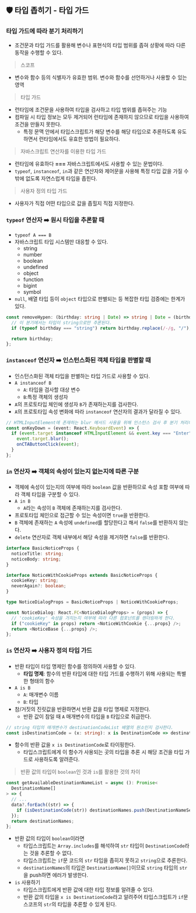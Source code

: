 ## 🛡️ 타입 좁히기 - 타입 가드

### 타입 가드에 따라 분기 처리하기

- 조건문과 타입 가드를 활용해 변수나 표현식의 타입 범위를 좁혀 상황에 따라 다른 동작을 수행할 수 있다.

> 스코프

- 변수와 함수 등의 식별자가 유효한 범위. 변수와 함수를 선언하거나 사용할 수 있는 영역

> 타입 가드

- 런타임에 조건문을 사용하여 타입을 검사하고 타입 범위를 좁혀주는 기능
- 컴파일 시 타입 정보는 모두 제거되어 런타임에 존재하지 않으므로 타입을 사용하여 조건을 만들지 못한다.
  - 특정 문맥 안에서 타입스크립트가 해당 변수를 해당 타입으로 추론하도록 유도하면서 런타임에서도 유효한 방법이 필요하다.

> 자바스크립트 연산자를 이용한 타입 가드

- 런타임에 유효하다 **===** 자바스크립트에서도 사용할 수 있는 문법이다.
- `typeof`, `instanceof`, `in`과 같은 연산자와 제어문을 사용해 특정 타입 값을 가질 수밖에 없도록 자연스럽게 타입을 좁힌다.

> 사용자 정의 타입 가드

- 사용자가 직접 어떤 타입으로 값을 좁힐지 직접 지정한다.

### `typeof` 연산자 ➡️ 원시 타입을 추론할 때

- `typeof A === B`
- 자바스크립트 타입 시스템만 대응할 수 있다.
  - string
  - number
  - boolean
  - undefined
  - object
  - function
  - bigint
  - symbol
- `null`, 배열 타입 등이 `object` 타입으로 판별되는 등 복잡한 타입 검증에는 한계가 있다.

```ts
const removeHypen: (birthday: string | Date) => string | Date = (birthday) => {
  // 이 분기에서는 타입이 string으로만 추론된다.
  if (typeof birthday === "string") return birthday.replace(/-/g, "/");

  return birthday;
};
```

### `instanceof` 연산자 ➡️ 인스턴스화된 객체 타입을 판별할 때

- 인스턴스화된 객체 타입을 판별하는 타입 가드로 사용할 수 있다.
- `A instanceof B`
  - `A`: 타입을 검사할 대상 변수
  - `B`:특정 객체의 생성자
- `A`의 프로토타입 체인에 생성자 `B`가 존재하는지를 검사한다.
- `A`의 프로토타입 속성 변화에 따라 `instanceof` 연산자의 결과가 달라질 수 있다.

```ts
// HTMLInputElement에 존재하는 blur 메서드 사용을 위해 인스턴스 검사 후 분기 처리하는 로직
const onKeyDown = (event: React.KeyboardEvent) => {
  if (event.target instanceof HTMLInputElement && event.key === "Enter") {
    event.target.blur();
    onCTAButtonClick(event);
  }
};
```

### `in` 연산자 ➡️ 객체의 속성이 있는지 없는지에 따른 구분

- 객체에 속성이 있는지의 여부에 따라 `boolean` 값을 반환하므로 속성 포함 여부에 따라 객체 타입을 구분할 수 있다.
- `A in B`
  - `A`라는 속성이 `B` 객체에 존재하는지를 검사한다.
- 프로토타입 체인으로 접근할 수 있는 속성이면 `true`을 반환한다.
- `B` 객체에 존재하는 `A` 속성에 `undefined`를 할당한다고 해서 `false`를 반환하지 않는다.
- `delete` 연산자로 객체 내부에서 해당 속성을 제거하면 `false`를 반환한다.

```ts
interface BasicNoticeProps {
  noticeTitle: string;
  noticeBody: string;
}

interface NoticeWithCookieProps extends BasicNoticeProps {
  cookieKey: string;
  neverAgain?: boolean;
}

type NoticeDialogProps = BasicNoticeProps | NoticeWithCookieProps;

const NoticeDialog: React.FC<NoticeDialogProps> = (props) => {
  // 'cookieKey' 속성을 가지는지 여부에 따라 다른 컴포넌트를 렌더링하게 한다.
  if ("cookieKey" in props) return <NoticeWithCookie {...props} />;
  return <NoticeBase {...props} />;
};
```

### `is` 연산자 ➡️ 사용자 정의 타입 가드

- 반환 타입이 타입 명제인 함수를 정의하여 사용할 수 있다.
  - **타입 명제**: 함수의 반환 타입에 대한 타입 가드를 수행하기 위해 사용되는 특별한 형태의 함수
- `A is B`
  - `A`: 매개변수 이름
  - `B`: 타입
- 참/거짓의 진릿값을 반환하면서 반환 값을 타입 명제로 지정한다.
  - 반환 값이 참일 때 `A` 매개변수의 타입을 `B` 타입으로 취급한다.

```ts
// string 타입의 매개변수가 destinationCodeList 배열의 원소인지 검사한다.
const isDestinationCode = (x: string): x is DestinationCode => destinationCodeList.includes(x;)
```

- 함수의 반환 값을 `x is DestinationCode`로 타이핑한다.
  - 타입스크립트에게 이 함수가 사용되는 곳의 타입을 추론 시 해당 조건을 타입 가드로 사용하도록 알려준다.

> 반환 값의 타입이 `boolean`인 것과 `is`를 활용한 것의 차이

```ts
const getAvailableDestinationNameList = async (): Promise<
  DestinationName[]
> => {
  // ...
  data?.forEach((str) => {
    if (isDestinationCode(str)) destinationNames.push(DestinationNameSet[str]);
  });
  return destinationNames;
};
```

- 반환 값의 타입이 `boolean`이라면
  - 타입스크립트는 `Array.includes`를 해석하여 `str` 타입이 `DestinationCode`라는 것을 추론할 수 없다.
  - 타입스크립트는 `if`문 코드의 `str` 타입을 좁히지 못하고 `string`으로 추론한다.
  - `destinationNames`의 타입은 `DestinationName[]`이므로 `string` 타입의 `str`을 push하면 에러가 발생한다.
- `is` 사용하기
  - 타입스크립트에게 반환 값에 대한 타입 정보를 알려줄 수 있다.
  - 반환 값의 타입을 `x is DestinationCode`라고 알려주어 타입스크립트가 `if`문 스코프의 `str`의 타입을 추론할 수 있게 된다.
